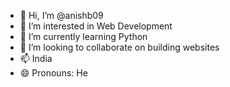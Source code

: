 - 👋 Hi, I’m @anishb09
- 👀 I’m interested in Web Development 
- 🌱 I’m currently learning Python
- 💞️ I’m looking to collaborate on building websites
- 📫 India
- 😄 Pronouns: He
  
<!---
anishb09/anishb09 is a ✨ special ✨ repository because its `README.md` (this file) appears on your GitHub profile.
You can click the Preview link to take a look at your changes.
--->
